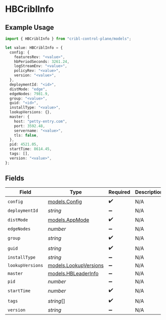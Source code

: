 # HBCriblInfo

## Example Usage

```typescript
import { HBCriblInfo } from "cribl-control-plane/models";

let value: HBCriblInfo = {
  config: {
    featuresRev: "<value>",
    hbPeriodSeconds: 3261.24,
    logStreamEnv: "<value>",
    policyRev: "<value>",
    version: "<value>",
  },
  deploymentId: "<id>",
  distMode: "edge",
  edgeNodes: 7981.9,
  group: "<value>",
  guid: "<id>",
  installType: "<value>",
  lookupVersions: {},
  master: {
    host: "petty-entry.com",
    port: 3592.48,
    servername: "<value>",
    tls: false,
  },
  pid: 4521.05,
  startTime: 8614.45,
  tags: [],
  version: "<value>",
};
```

## Fields

| Field                                                | Type                                                 | Required                                             | Description                                          |
| ---------------------------------------------------- | ---------------------------------------------------- | ---------------------------------------------------- | ---------------------------------------------------- |
| `config`                                             | [models.Config](../models/config.md)                 | :heavy_check_mark:                                   | N/A                                                  |
| `deploymentId`                                       | *string*                                             | :heavy_minus_sign:                                   | N/A                                                  |
| `distMode`                                           | [models.AppMode](../models/appmode.md)               | :heavy_check_mark:                                   | N/A                                                  |
| `edgeNodes`                                          | *number*                                             | :heavy_minus_sign:                                   | N/A                                                  |
| `group`                                              | *string*                                             | :heavy_check_mark:                                   | N/A                                                  |
| `guid`                                               | *string*                                             | :heavy_check_mark:                                   | N/A                                                  |
| `installType`                                        | *string*                                             | :heavy_minus_sign:                                   | N/A                                                  |
| `lookupVersions`                                     | [models.LookupVersions](../models/lookupversions.md) | :heavy_minus_sign:                                   | N/A                                                  |
| `master`                                             | [models.HBLeaderInfo](../models/hbleaderinfo.md)     | :heavy_minus_sign:                                   | N/A                                                  |
| `pid`                                                | *number*                                             | :heavy_minus_sign:                                   | N/A                                                  |
| `startTime`                                          | *number*                                             | :heavy_check_mark:                                   | N/A                                                  |
| `tags`                                               | *string*[]                                           | :heavy_check_mark:                                   | N/A                                                  |
| `version`                                            | *string*                                             | :heavy_minus_sign:                                   | N/A                                                  |